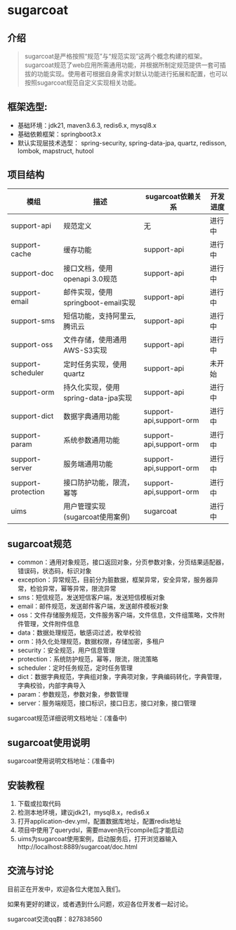 # sugarcoat

## 介绍

>sugarcoat是严格按照“规范”与“规范实现”这两个概念构建的框架。sugarcoat规范了web应用所需通用功能，并根据所制定规范提供一套可插拔的功能实现。使用者可根据自身需求对默认功能进行拓展和配置，也可以按照sugarcoat规范自定义实现相关功能。

## 框架选型:

- 基础环境：jdk21, maven3.6.3, redis6.x, mysql8.x
- 基础依赖框架：springboot3.x
- 默认实现层技术选型： spring-security, spring-data-jpa, quartz, redisson, lombok, mapstruct, hutool

## 项目结构

| 模组                 | 描述                        | sugarcoat依赖关系           | 开发进度 |
|--------------------|---------------------------|-------------------------|------|
| support-api        | 规范定义                      | 无                       | 进行中  |
| support-cache      | 缓存功能                      | support-api             | 进行中  |
| support-doc        | 接口文档，使用openapi 3.0规范      | support-api             | 进行中  |
| support-email      | 邮件实现，使用springboot-email实现 | support-api             | 进行中  |
| support-sms        | 短信功能，支持阿里云,腾讯云            | support-api             | 进行中  |
| support-oss        | 文件存储，使用通用AWS-S3实现         | support-api             | 进行中  |
| support-scheduler  | 定时任务实现，使用quartz           | support-api             | 未开始  |
| support-orm        | 持久化实现，使用spring-data-jpa实现 | support-api             | 进行中  |
| support-dict       | 数据字典通用功能                  | support-api,support-orm | 进行中  |
| support-param      | 系统参数通用功能                  | support-api,support-orm | 进行中  |
| support-server     | 服务端通用功能                   | support-api,support-orm | 进行中  |
| support-protection | 接口防护功能，限流，幂等              | support-api,support-orm | 进行中  |
| uims               | 用户管理实现(sugarcoat使用案例)     | sugarcoat               | 进行中  |

## sugarcoat规范

- common：通用对象规范，接口返回对象，分页参数对象，分页结果适配器，错误码，状态码，标识对象
- exception：异常规范，目前分为脏数据，框架异常，安全异常，服务器异常，检验异常，幂等异常，限流异常
- sms：短信规范，发送短信客户端，发送短信模板对象
- email：邮件规范，发送邮件客户端，发送邮件模板对象
- oss：文件存储服务规范，文件服务客户端，文件信息，文件组策略，文件附件管理，文件附件信息
- data：数据处理规范，敏感词过滤，枚举校验
- orm：持久化处理规范，数据权限，存储加密，多租户
- security：安全规范，用户信息管理
- protection：系统防护规范，幂等，限流，限流策略
- scheduler：定时任务规范，定时任务管理
- dict：数据字典规范，字典组对象，字典项对象，字典编码转化，字典管理，字典校验，内部字典导入
- param：参数规范，参数对象，参数管理
- server：服务端规范，接口标识，接口日志，接口对象，接口管理

sugarcoat规范详细说明文档地址：(准备中)

## sugarcoat使用说明

sugarcoat使用说明文档地址：(准备中)

## 安装教程

1. 下载或拉取代码
2. 检测本地环境，建议jdk21，mysql8.x，redis6.x
3. 打开application-dev.yml，配置数据库地址，配置redis地址
4. 项目中使用了querydsl，需要maven执行compile后才能启动
5. uims为sugarcoat使用案例，启动服务后，打开浏览器输入http://localhost:8889/sugarcoat/doc.html

## 交流与讨论

目前正在开发中，欢迎各位大佬加入我们。  

如果有更好的建议，或者遇到什么问题，欢迎各位开发者一起讨论。  

sugarcoat交流qq群：827838560  

